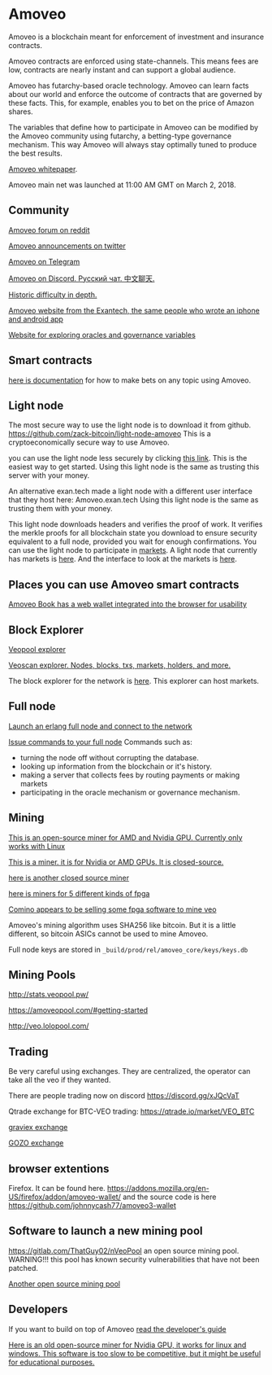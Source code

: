 Amoveo
==========

Amoveo is a blockchain meant for enforcement of investment and insurance contracts.

Amoveo contracts are enforced using state-channels. This means fees are low, contracts are nearly instant and can support a global audience.

Amoveo has futarchy-based oracle technology.
Amoveo can learn facts about our world and enforce the outcome of contracts that are governed by these facts.
This, for example, enables you to bet on the price of Amazon shares.

The variables that define how to participate in Amoveo can be modified by the Amoveo community using futarchy, a betting-type governance mechanism.
This way Amoveo will always stay optimally tuned to produce the best results.


[Amoveo whitepaper](https://github.com/zack-bitcoin/amoveo-docs/blob/master/white_paper.md).


Amoveo main net was launched at 11:00 AM GMT on March 2, 2018.

## Community
[Amoveo forum on reddit](https://www.reddit.com/r/Amoveo/)

[Amoveo announcements on twitter](https://twitter.com/zack_bitcoin)

[Amoveo on Telegram](https://t.me/amoveo)

[Amoveo on Discord. Русский чат. 中文聊天.](https://discord.gg/a52szJw)

[Historic difficulty in depth.](https://amoveo.tools/)

[Amoveo website from the Exantech, the same people who wrote an iphone and android app](https://amoveo.io/)

[Website for exploring oracles and governance variables](https://veo.sh/oracles)
<!---

[Statistics page to see historic difficulty, blocktime, hashrate, and more.](https://jimhsu.github.io/amoveo-stats/)
--->

## Smart contracts

[here is documentation](https://github.com/zack-bitcoin/amoveo-docs/blob/master/light_node/p2p_derivatives.md) for how to make bets on any topic using Amoveo.


## Light node

The most secure way to use the light node is to download it from github. https://github.com/zack-bitcoin/light-node-amoveo
This is a cryptoeconomically secure way to use Amoveo.

you can use the light node less securely by clicking [this link](http://159.89.87.58:8080/home.html). This is the easiest way to get started.
Using this light node is the same as trusting this server with your money.

An alternative exan.tech made a light node with a different user interface that they host here: Amoveo.exan.tech
Using this light node is the same as trusting them with your money.

This light node downloads headers and verifies the proof of work.
It verifies the merkle proofs for all blockchain state you download to ensure security equivalent to a full node, provided you wait for enough confirmations.
You can use the light node to participate in [markets](https://github.com/zack-bitcoin/amoveo-docs/blob/master/light_node/market.md).
A light node that currently has markets is [here](http://159.65.120.84:8080/wallet.html).
And the interface to look at the markets is [here](http://159.65.120.84:8080/explorer.html).


## Places you can use Amoveo smart contracts

[Amoveo Book has a web wallet integrated into the browser for usability](http://amoveobook.com/)


## Block Explorer

[Veopool explorer](http://explorer.veopool.pw/)

[Veoscan explorer. Nodes, blocks, txs, markets, holders, and more.](http://veoscan.io/)

<!---
[mveo explorer. historic difficulty analisys](https://mveo.net/)

[Amoveo.tools historical difficulty chart](https://amoveo.tools/)
--->

The block explorer for the network is [here](http://159.65.120.84:8080/explorer.html).
This explorer can host markets.




## Full node
[Launch an erlang full node and connect to the network](https://github.com/zack-bitcoin/amoveo-docs/blob/master/getting-started/turn_it_on.md)

[Issue commands to your full node](https://github.com/zack-bitcoin/amoveo-docs/blob/master/api/commands.md)
Commands such as:
* turning the node off without corrupting the database.
* looking up information from the blockchain or it's history.
* making a server that collects fees by routing payments or making markets
* participating in the oracle mechanism or governance mechanism.

## Mining

[This is an open-source miner for AMD and Nvidia GPU. Currently only works with Linux](https://github.com/zack-bitcoin/VeoCL)

[This is a miner. it is for Nvidia or AMD GPUs. It is closed-source.](https://github.com/PhamHuong92/VeoMiner)

[here is another closed source miner](https://github.com/krypdkat/AmoveoMinerMan)

[here is miners for 5 different kinds of fpga](https://github.com/dedmarozz)

[Comino appears to be selling some fpga software to mine veo](https://comino.com/shop)

Amoveo's mining algorithm uses SHA256 like bitcoin. But it is a little different, so bitcoin ASICs cannot be used to mine Amoveo.

Full node keys are stored in `_build/prod/rel/amoveo_core/keys/keys.db`


## Mining Pools

http://stats.veopool.pw/

https://amoveopool.com/#getting-started

http://veo.lolopool.com/


## Trading

Be very careful using exchanges. They are centralized, the operator can take all the veo if they wanted.

There are people trading now on discord https://discord.gg/xJQcVaT

Qtrade exchange for BTC-VEO trading: https://qtrade.io/market/VEO_BTC

[graviex exchange](https://github.com/zack-bitcoin/amoveo/blob/master/docs/exchanges/graviex_links.md)

<!---
A1 exchange for ETH-VEO and BTC-VEO trading (previously called amoveo.exchange): https://a1.exchange/
--->

[GOZO exchange](https://gozo.pro/)

## browser extentions
Firefox. It can be found here. https://addons.mozilla.org/en-US/firefox/addon/amoveo-wallet/ and the source code is here https://github.com/johnnycash77/amoveo3-wallet


## Software to launch a new mining pool

https://gitlab.com/ThatGuy02/nVeoPool an open source mining pool. WARNING!!! this pool has known security vulnerabilities that have not been patched.

[Another open source mining pool](https://github.com/zack-bitcoin/amoveo-mining-pool)


## Developers

If you want to build on top of Amoveo [read the developer's guide](https://github.com/zack-bitcoin/amoveo-docs/blob/master/getting-started/quick_start_developer_guide.md)

[Here is an old open-source miner for Nvidia GPU, it works for linux and windows. This software is too slow to be competitive, but it might be useful for educational purposes.](https://github.com/Mandelhoff/AmoveoMinerGpuCuda)

